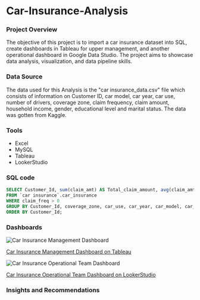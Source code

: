 # Car-Insurance-Analysis

### Project Overview
The objective of this project is to import a car insurance dataset into SQL, create dashboards in Tableau for upper management, and another operational dashboard in Google Data Studio. The project aims to showcase data analysis, visualization, and data pipeline skills.

### Data Source
The data used for this Analysis is the "car insurance_data.csv" file which consists of information on Customer ID, car model, car year, car use, number of drivers, coverage zone, claim frequency, claim amount, household income, gender, educational level and marital status. The data was gotten from Kaggle.

### Tools
- Excel
- MySQL
- Tableau
- LookerStudio


### SQL code
```sql
SELECT Customer_Id, sum(claim_amt) AS Total_claim_amount, avg(claim_amt) AS Average_claim_amount, coverage_zone, car_use, car_year, car_model, car_make, marital_status, parent, gender, car_color, sum(household_income) AS Household_income, sum(kids_driving) AS No_of_Drivers, sum(claim_freq) AS Claim_frequency
FROM `car insurance`.car_insurance
WHERE claim_freq > 0
GROUP BY Customer_Id, coverage_zone, car_use, car_year, car_model, car_make, marital_status, parent, gender, car_color
ORDER BY Customer_Id;
```

### Dashboards

![Car Insurance Management Dashboard](https://github.com/user-attachments/assets/0b16942f-a9b3-419e-b39d-af9732377501)

[Car Insurance Management Dashboard on Tableau](https://public.tableau.com/views/CarInsuranceManagementDashboard/CarInsuranceManagementDashboard?:language=en-US&:sid=&:redirect=auth&:display_count=n&:origin=viz_share_link)


![Car Insurance Operational Team Dashboard](https://github.com/user-attachments/assets/6694846d-814c-492c-87c2-9e826a411105)

[Car Insurance Operational Team Dashboard on LookerStudio](https://lookerstudio.google.com/reporting/fa76356a-e52c-4509-b48f-6811c6ed0891)

### Insights and Recommendations 

